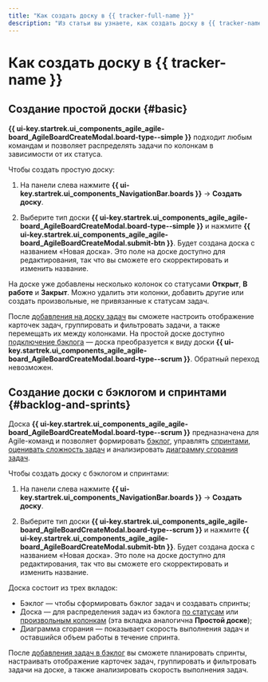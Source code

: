 ```yaml
---
title: "Как создать доску в {{ tracker-full-name }}"
description: "Из статьи вы узнаете, как создать доску в {{ tracker-name }}."
---
```


# Как создать доску в {{ tracker-name }}

## Создание простой доски {#basic}

**{{ ui-key.startrek.ui_components_agile_agile-board_AgileBoardCreateModal.board-type--simple }}** подходит любым командам и позволяет распределять задачи по колонкам в зависимости от их статуса.

Чтобы создать простую доску:

1. На панели слева нажмите **{{ ui-key.startrek.ui_components_NavigationBar.boards }}** → **Создать доску**.

1. Выберите тип доски **{{ ui-key.startrek.ui_components_agile_agile-board_AgileBoardCreateModal.board-type--simple }}** и нажмите **{{ ui-key.startrek.ui_components_agile_agile-board_AgileBoardCreateModal.submit-btn }}**. Будет создана доска с названием «Новая доска». Это поле на доске доступно для редактирования, так что вы сможете его скорректировать и изменить название.

На доске уже добавлены несколько колонок со статусами **Открыт**, **В работе** и **Закрыт**. Можно удалить эти колонки, добавить другие или создать произвольные, не привязанные к статусам задач.

После [добавления на доску задач](agile-new-set-board.md#add-task) вы сможете настроить отображение карточек задач, группировать и фильтровать задачи, а также перемещать их между колонками. На простой доске доступно [подключение бэклога](backlog.md#add-backlog) — доска преобразуется к виду доски **{{ ui-key.startrek.ui_components_agile_agile-board_AgileBoardCreateModal.board-type--scrum }}**. Обратный переход невозможен.

## Создание доски с бэклогом и спринтами {#backlog-and-sprints}

Доска **{{ ui-key.startrek.ui_components_agile_agile-board_AgileBoardCreateModal.board-type--scrum }}** предназначена для Agile-команд и позволяет формировать [бэклог](backlog.md), управлять [спринтами](create-agile-sprint.md), [оценивать сложность задач](poker.md) и анализировать [диаграмму сгорания задач](burndown-diagram.md).

Чтобы создать доску с бэклогом и спринтами:

1. На панели слева нажмите **{{ ui-key.startrek.ui_components_NavigationBar.boards }}** → **Создать доску**.

1. Выберите тип доски **{{ ui-key.startrek.ui_components_agile_agile-board_AgileBoardCreateModal.board-type--scrum }}** и нажмите **{{ ui-key.startrek.ui_components_agile_agile-board_AgileBoardCreateModal.submit-btn }}**. Будет создана доска с названием «Новая доска». Это поле на доске доступно для редактирования, так что вы сможете его скорректировать и изменить название.

Доска состоит из трех вкладок:
* Бэклог — чтобы сформировать бэклог задач и создавать спринты;
* Доска — для распределения задач из бэклога [по статусам](agile-new-columns.md#status) или [произвольным колонкам](agile-new-columns.md#user-columns) (эта вкладка аналогична **Простой доске**);
* Диаграмма сгорания — показывает скорость выполнения задач и оставшийся объем работы в течение спринта.

После [добавления задач в бэклог](backlog.md#add-new-backlog) вы сможете планировать спринты, настраивать отображение карточек задач, группировать и фильтровать задачи на доске, а также анализировать скорость выполнения задач.
